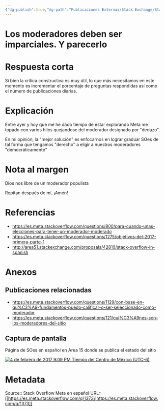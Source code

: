 ```yaml
---
{"dg-publish":true,"dg-path":"Publicaciones Externas/Stack Exchange/Stack Overflow en español/Stack Overflow en español Meta/es.meta.stackoverflow.com-1373.md","permalink":"/publicaciones-externas/stack-exchange/stack-overflow-en-espanol/stack-overflow-en-espanol-meta/es-meta-stackoverflow-com-1373/","title":"Los moderadores deben ser imparciales. Y parecerlo","hide":true,"noteIcon":"default","created":"2024-04-03T12:49:10.510-06:00","updated":"2024-04-05T16:43:58.853-06:00"}
---
```


# Los moderadores deben ser imparciales. Y parecerlo

# Respuesta corta
Si bien la crítica constructiva es muy útil, lo que más necesitamos en este momento es incrementar el porcentaje de preguntas respondidas así como el número de publicaciones diarias.

# Explicación
Entre ayer y hoy que me he dado tiempo de estar explorando Meta me topado con varios hilos quejandose del moderador designado por "dedazo". 

En mi opinión, la "mejor solución" es enfocarnos en lograr graduar SOes de tal forma que tengamos "derecho" a eligir a nuestros moderadores "democráticamente"

# Nota al margen
Dios nos libre de un moderador populista

Repitan después de mí, ¡Amén!

# Referencias

- https://es.meta.stackoverflow.com/questions/800/para-cuando-unas-elecciones-para-tener-un-moderador-moderado
- https://es.meta.stackoverflow.com/questions/1275/objetivos-del-2017-primera-parte-1
- http://area51.stackexchange.com/proposals/42810/stack-overflow-in-spanish


# Anexos
## Publicaciones relacionadas
- https://es.meta.stackoverflow.com/questions/1129/con-base-en-qu%C3%A9-fundamentos-puedo-calificar-o-ser-seleccionado-como-moderador
- https://es.meta.stackoverflow.com/questions/121/qui%C3%A9nes-son-los-moderadores-del-sitio

## Captura de pantalla
Página de SOes en español en Area 15 donde se publica el estado del sitio

[![4 de febrero de 2017 9:09 PM Tiempo del Centro de México (UTC-6)][1]][1]


  [1]: https://i.stack.imgur.com/EZVSc.png

# Metadata
Source:: Stack Overflow Meta en español
URL:: [[https://es.meta.stackoverflow.com/q/1373\|https://es.meta.stackoverflow.com/q/1373]]

